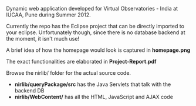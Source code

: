 
Dynamic web application developed for Virtual Observatories - India at IUCAA, Pune during Summer 2012.

Currently the repo has the Eclipse project that can be directly imported to your eclipse.
Unfortunately though, since there is no database backend at the moment, it isn't much use!

A brief idea of how the homepage would look is captured in **homepage.png**

The exact functionalities are elaborated in **Project-Report.pdf**

Browse the nirlib/ folder for the actual source code.

* **nirlib/queryPackage/src** has the Java Servlets that talk with the backend DB
* **nirlib/WebContent/**  has all the HTML, JavaScript and AJAX code
